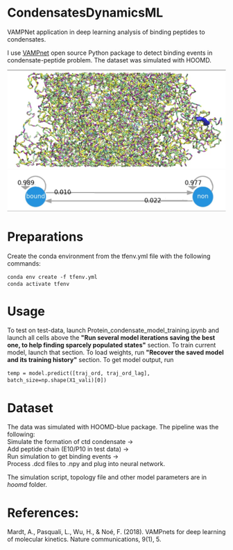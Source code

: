 # CondensatesDynamicsML
VAMPNet application in deep learning analysis of binding peptides to condensates.

I use [VAMPnet](https://github.com/markovmodel/deeptime/tree/master/vampnet) open source Python package to detect binding events in condensate-peptide problem. The dataset was simulated with HOOMD.


![Snapshot](https://github.com/egorys2000/CondensatesDynamicsML/blob/main/img/CondensatePeptideSnapshot.jpg)
![MarkowPlot](https://github.com/egorys2000/CondensatesDynamicsML/blob/main/img/MarkovPlot.jpg)

# Preparations
Create the conda environment from the tfenv.yml file with the following commands:

```
conda env create -f tfenv.yml
conda activate tfenv
```

# Usage
To test on test-data, launch Protein_condensate_model_training.ipynb and launch all cells above the **"Run several model iterations saving the best one, to help finding sparcely populated states"** section. To train current model, launch that section. To load weights, run **"Recover the saved model and its training history"** section. To get model output, run
```
temp = model.predict([traj_ord, traj_ord_lag], batch_size=np.shape(X1_vali)[0])
```

# Dataset
The data was simulated with HOOMD-blue package. The pipeline was the following:  
Simulate the formation of ctd condensate ->  
Add peptide chain (E10/P10 in test data) ->  
Run simulation to get binding events ->  
Process .dcd files to .npy and plug into neural network.  

The simulation script, topology file and other model parameters are in *hoomd* folder.



# References:
Mardt, A., Pasquali, L., Wu, H., & Noé, F. (2018). 
VAMPnets for deep learning of molecular kinetics. 
Nature communications, 9(1), 5.
